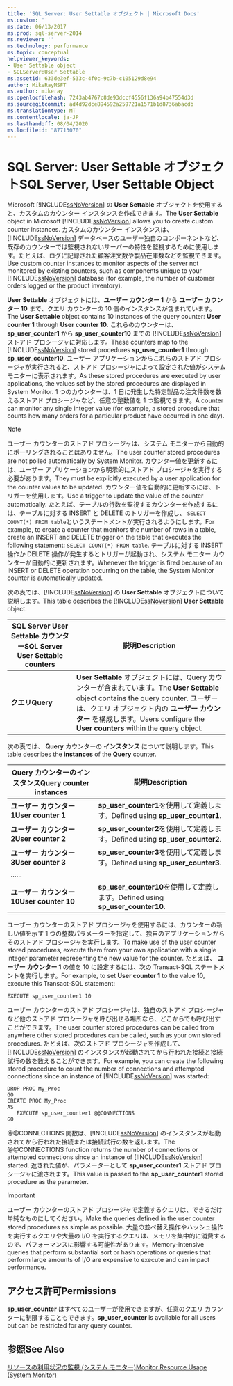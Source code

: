 ```yaml
---
title: 'SQL Server: User Settable オブジェクト | Microsoft Docs'
ms.custom: ''
ms.date: 06/13/2017
ms.prod: sql-server-2014
ms.reviewer: ''
ms.technology: performance
ms.topic: conceptual
helpviewer_keywords:
- User Settable object
- SQLServer:User Settable
ms.assetid: 633de3ef-533c-4f0c-9c7b-c105129d8e94
author: MikeRayMSFT
ms.author: mikeray
ms.openlocfilehash: 7243ab4767c8de93dccf4556f136a94b47554d3d
ms.sourcegitcommit: ad4d92dce894592a259721a1571b1d8736abacdb
ms.translationtype: MT
ms.contentlocale: ja-JP
ms.lasthandoff: 08/04/2020
ms.locfileid: "87713070"
---
```

# <a name="sql-server-user-settable-object"></a><span data-ttu-id="035cf-102">SQL Server: User Settable オブジェクト</span><span class="sxs-lookup"><span data-stu-id="035cf-102">SQL Server, User Settable Object</span></span>
  <span data-ttu-id="035cf-103">Microsoft [!INCLUDE[ssNoVersion](../../includes/ssnoversion-md.md)] の **User Settable** オブジェクトを使用すると、カスタムのカウンター インスタンスを作成できます。</span><span class="sxs-lookup"><span data-stu-id="035cf-103">The **User Settable** object in Microsoft [!INCLUDE[ssNoVersion](../../includes/ssnoversion-md.md)] allows you to create custom counter instances.</span></span> <span data-ttu-id="035cf-104">カスタムのカウンター インスタンスは、 [!INCLUDE[ssNoVersion](../../includes/ssnoversion-md.md)] データベースのユーザー独自のコンポーネントなど、既存のカウンターでは監視されないサーバーの特性を監視するために使用します。たとえば、ログに記録された顧客注文数や製品在庫数などを監視できます。</span><span class="sxs-lookup"><span data-stu-id="035cf-104">Use custom counter instances to monitor aspects of the server not monitored by existing counters, such as components unique to your [!INCLUDE[ssNoVersion](../../includes/ssnoversion-md.md)] database (for example, the number of customer orders logged or the product inventory).</span></span>  
  
 <span data-ttu-id="035cf-105">**User Settable** オブジェクトには、**ユーザー カウンター 1** から **ユーザー カウンター 10** まで、クエリ カウンターの 10 個のインスタンスが含まれています。</span><span class="sxs-lookup"><span data-stu-id="035cf-105">The **User Settable** object contains 10 instances of the query counter: **User counter 1** through **User counter 10**.</span></span> <span data-ttu-id="035cf-106">これらのカウンターは、 **sp_user_counter1** から **sp_user_counter10** までの [!INCLUDE[ssNoVersion](../../includes/ssnoversion-md.md)] ストアド プロシージャに対応します。</span><span class="sxs-lookup"><span data-stu-id="035cf-106">These counters map to the [!INCLUDE[ssNoVersion](../../includes/ssnoversion-md.md)] stored procedures **sp_user_counter1** through **sp_user_counter10**.</span></span> <span data-ttu-id="035cf-107">ユーザー アプリケーションからこれらのストアド プロシージャが実行されると、ストアド プロシージャによって設定された値がシステム モニターに表示されます。</span><span class="sxs-lookup"><span data-stu-id="035cf-107">As these stored procedures are executed by user applications, the values set by the stored procedures are displayed in System Monitor.</span></span> <span data-ttu-id="035cf-108">1 つのカウンターは、1 日に発生した特定製品の注文件数を数えるストアド プロシージャなど、任意の整数値を 1 つ監視できます。</span><span class="sxs-lookup"><span data-stu-id="035cf-108">A counter can monitor any single integer value (for example, a stored procedure that counts how many orders for a particular product have occurred in one day).</span></span>  
  
> [!NOTE]  
>  <span data-ttu-id="035cf-109">ユーザー カウンターのストアド プロシージャは、システム モニターから自動的にポーリングされることはありません。</span><span class="sxs-lookup"><span data-stu-id="035cf-109">The user counter stored procedures are not polled automatically by System Monitor.</span></span> <span data-ttu-id="035cf-110">カウンター値を更新するには、ユーザー アプリケーションから明示的にストアド プロシージャを実行する必要があります。</span><span class="sxs-lookup"><span data-stu-id="035cf-110">They must be explicitly executed by a user application for the counter values to be updated.</span></span> <span data-ttu-id="035cf-111">カウンター値を自動的に更新するには、トリガーを使用します。</span><span class="sxs-lookup"><span data-stu-id="035cf-111">Use a trigger to update the value of the counter automatically.</span></span> <span data-ttu-id="035cf-112">たとえば、テーブルの行数を監視するカウンターを作成するには、テーブルに対する INSERT と DELETE のトリガーを作成し、 `SELECT COUNT(*) FROM table`というステートメントが実行されるようにします。</span><span class="sxs-lookup"><span data-stu-id="035cf-112">For example, to create a counter that monitors the number of rows in a table, create an INSERT and DELETE trigger on the table that executes the following statement: `SELECT COUNT(*) FROM table`.</span></span> <span data-ttu-id="035cf-113">テーブルに対する INSERT 操作か DELETE 操作が発生するとトリガーが起動され、システム モニター カウンターが自動的に更新されます。</span><span class="sxs-lookup"><span data-stu-id="035cf-113">Whenever the trigger is fired because of an INSERT or DELETE operation occurring on the table, the System Monitor counter is automatically updated.</span></span>  
  
 <span data-ttu-id="035cf-114">次の表では、[!INCLUDE[ssNoVersion](../../includes/ssnoversion-md.md)] の **User Settable** オブジェクトについて説明します。</span><span class="sxs-lookup"><span data-stu-id="035cf-114">This table describes the [!INCLUDE[ssNoVersion](../../includes/ssnoversion-md.md)] **User Settable** object.</span></span>  
  
|<span data-ttu-id="035cf-115">SQL Server User Settable カウンター</span><span class="sxs-lookup"><span data-stu-id="035cf-115">SQL Server User Settable counters</span></span>|<span data-ttu-id="035cf-116">説明</span><span class="sxs-lookup"><span data-stu-id="035cf-116">Description</span></span>|  
|---------------------------------------|-----------------|  
|<span data-ttu-id="035cf-117">**クエリ**</span><span class="sxs-lookup"><span data-stu-id="035cf-117">**Query**</span></span>|<span data-ttu-id="035cf-118">**User Settable** オブジェクトには、Query カウンターが含まれています。</span><span class="sxs-lookup"><span data-stu-id="035cf-118">The **User Settable** object contains the query counter.</span></span> <span data-ttu-id="035cf-119">ユーザーは、クエリ オブジェクト内の **ユーザー カウンター** を構成します。</span><span class="sxs-lookup"><span data-stu-id="035cf-119">Users configure the **User counters** within the query object.</span></span>|  
  
 <span data-ttu-id="035cf-120">次の表では、 **Query** カウンターの **インスタンス** について説明します。</span><span class="sxs-lookup"><span data-stu-id="035cf-120">This table describes the **instances** of the **Query** counter.</span></span>  
  
|<span data-ttu-id="035cf-121">Query カウンターのインスタンス</span><span class="sxs-lookup"><span data-stu-id="035cf-121">Query counter instances</span></span>|<span data-ttu-id="035cf-122">説明</span><span class="sxs-lookup"><span data-stu-id="035cf-122">Description</span></span>|  
|-----------------------------|-----------------|  
|<span data-ttu-id="035cf-123">**ユーザー カウンター 1**</span><span class="sxs-lookup"><span data-stu-id="035cf-123">**User counter 1**</span></span>|<span data-ttu-id="035cf-124">**sp_user_counter1**を使用して定義します。</span><span class="sxs-lookup"><span data-stu-id="035cf-124">Defined using **sp_user_counter1**.</span></span>|  
|<span data-ttu-id="035cf-125">**ユーザー カウンター 2**</span><span class="sxs-lookup"><span data-stu-id="035cf-125">**User counter 2**</span></span>|<span data-ttu-id="035cf-126">**sp_user_counter2**を使用して定義します。</span><span class="sxs-lookup"><span data-stu-id="035cf-126">Defined using **sp_user_counter2**.</span></span>|  
|<span data-ttu-id="035cf-127">**ユーザー カウンター 3**</span><span class="sxs-lookup"><span data-stu-id="035cf-127">**User counter 3**</span></span>|<span data-ttu-id="035cf-128">**sp_user_counter3**を使用して定義します。</span><span class="sxs-lookup"><span data-stu-id="035cf-128">Defined using **sp_user_counter3**.</span></span>|  
|<span data-ttu-id="035cf-129">...</span><span class="sxs-lookup"><span data-stu-id="035cf-129">...</span></span>||  
|<span data-ttu-id="035cf-130">**ユーザー カウンター 10**</span><span class="sxs-lookup"><span data-stu-id="035cf-130">**User counter 10**</span></span>|<span data-ttu-id="035cf-131">**sp_user_counter10**を使用して定義します。</span><span class="sxs-lookup"><span data-stu-id="035cf-131">Defined using **sp_user_counter10**.</span></span>|  
  
 <span data-ttu-id="035cf-132">ユーザー カウンターのストアド プロシージャを使用するには、カウンターの新しい値を示す 1 つの整数パラメーターを指定して、独自のアプリケーションからそのストアド プロシージャを実行します。</span><span class="sxs-lookup"><span data-stu-id="035cf-132">To make use of the user counter stored procedures, execute them from your own application with a single integer parameter representing the new value for the counter.</span></span> <span data-ttu-id="035cf-133">たとえば、 **ユーザー カウンター 1** の値を 10 に設定するには、次の Transact-SQL ステートメントを実行します。</span><span class="sxs-lookup"><span data-stu-id="035cf-133">For example, to set **User counter 1** to the value 10, execute this Transact-SQL statement:</span></span>  
  
```  
EXECUTE sp_user_counter1 10  
```  
  
 <span data-ttu-id="035cf-134">ユーザー カウンターのストアド プロシージャは、独自のストアド プロシージャなど他のストアド プロシージャを呼び出せる場所なら、どこからでも呼び出すことができます。</span><span class="sxs-lookup"><span data-stu-id="035cf-134">The user counter stored procedures can be called from anywhere other stored procedures can be called, such as your own stored procedures.</span></span> <span data-ttu-id="035cf-135">たとえば、次のストアド プロシージャを作成して、 [!INCLUDE[ssNoVersion](../../includes/ssnoversion-md.md)] のインスタンスが起動されてから行われた接続と接続試行の数を数えることができます。</span><span class="sxs-lookup"><span data-stu-id="035cf-135">For example, you can create the following stored procedure to count the number of connections and attempted connections since an instance of [!INCLUDE[ssNoVersion](../../includes/ssnoversion-md.md)] was started:</span></span>  
  
```  
DROP PROC My_Proc  
GO  
CREATE PROC My_Proc  
AS   
   EXECUTE sp_user_counter1 @@CONNECTIONS  
GO  
```  
  
 <span data-ttu-id="035cf-136">@@CONNECTIONS 関数は、[!INCLUDE[ssNoVersion](../../includes/ssnoversion-md.md)] のインスタンスが起動されてから行われた接続または接続試行の数を返します。</span><span class="sxs-lookup"><span data-stu-id="035cf-136">The @@CONNECTIONS function returns the number of connections or attempted connections since an instance of [!INCLUDE[ssNoVersion](../../includes/ssnoversion-md.md)] started.</span></span> <span data-ttu-id="035cf-137">返された値が、パラメーターとして **sp_user_counter1** ストアド プロシージャに渡されます。</span><span class="sxs-lookup"><span data-stu-id="035cf-137">This value is passed to the **sp_user_counter1** stored procedure as the parameter.</span></span>  
  
> [!IMPORTANT]  
>  <span data-ttu-id="035cf-138">ユーザー カウンターのストアド プロシージャで定義するクエリは、できるだけ単純なものにしてください。</span><span class="sxs-lookup"><span data-stu-id="035cf-138">Make the queries defined in the user counter stored procedures as simple as possible.</span></span> <span data-ttu-id="035cf-139">大量の並べ替え操作やハッシュ操作を実行するクエリや大量の I/O を実行するクエリは、メモリを集中的に消費するので、パフォーマンスに影響する可能性があります。</span><span class="sxs-lookup"><span data-stu-id="035cf-139">Memory-intensive queries that perform substantial sort or hash operations or queries that perform large amounts of I/O are expensive to execute and can impact performance.</span></span>  
  
## <a name="permissions"></a><span data-ttu-id="035cf-140">アクセス許可</span><span class="sxs-lookup"><span data-stu-id="035cf-140">Permissions</span></span>  
 <span data-ttu-id="035cf-141">**sp_user_counter** はすべてのユーザーが使用できますが、任意のクエリ カウンターに制限することもできます。</span><span class="sxs-lookup"><span data-stu-id="035cf-141">**sp_user_counter** is available for all users but can be restricted for any query counter.</span></span>  
  
## <a name="see-also"></a><span data-ttu-id="035cf-142">参照</span><span class="sxs-lookup"><span data-stu-id="035cf-142">See Also</span></span>  
 [<span data-ttu-id="035cf-143">リソースの利用状況の監視 &#40;システム モニター&#41;</span><span class="sxs-lookup"><span data-stu-id="035cf-143">Monitor Resource Usage &#40;System Monitor&#41;</span></span>](monitor-resource-usage-system-monitor.md)  
  
  
